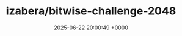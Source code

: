 ---
title: "izabera/bitwise-challenge-2048"
link: "https://github.com/izabera/bitwise-challenge-2048"
date: "2025-06-22 20:00:49 +0000"
description: "2048 with only 64 bits of state"
category: "github"
---
